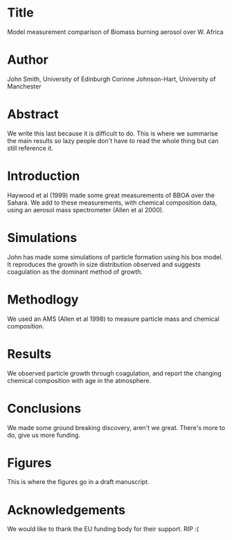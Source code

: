# Title
Model measurement comparison of Biomass burning aerosol over W. Africa

# Author

John Smith, University of Edinburgh
Corinne Johnson-Hart, University of Manchester

# Abstract
We write this last because it is difficult to do. This is where we summarise the main results so lazy people don't have to read the whole thing but can still reference it.

# Introduction
Haywood et al (1999) made some great measurements of BBOA over the Sahara. 
We add to these measurements, with chemical composition data, using an aerosol mass spectrometer (Allen et al 2000).

# Simulations
John has made some simulations of particle formation using his box model.
It reproduces the growth in size distribution observed and suggests coagulation as the dominant method of growth.

# Methodlogy
We used an AMS (Allen et al 1998) to measure particle mass and chemical composition.


# Results
We observed particle growth through coagulation, and report the changing chemical composition with age in the atmosphere.

# Conclusions
We made some ground breaking discovery, aren't we great.
There's more to do, give us more funding.

# Figures
This is where the figures go in a draft manuscript.

# Acknowledgements
We would like to thank the EU funding body for their support. RIP :(